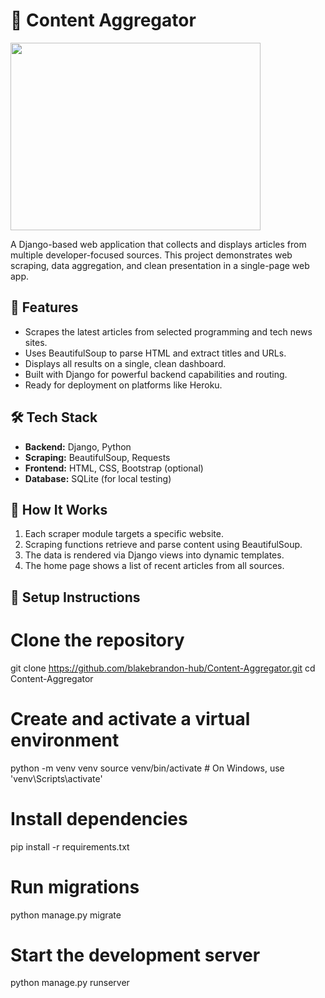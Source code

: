 # 📰 Content Aggregator

<img src='https://user-images.githubusercontent.com/50201165/113705217-03ea2400-9692-11eb-84b2-f04e8c759209.jpg' width='400' height='300'>

A Django-based web application that collects and displays articles from multiple developer-focused sources. This project demonstrates web scraping, data aggregation, and clean presentation in a single-page web app.

## 🌟 Features

- Scrapes the latest articles from selected programming and tech news sites.
- Uses BeautifulSoup to parse HTML and extract titles and URLs.
- Displays all results on a single, clean dashboard.
- Built with Django for powerful backend capabilities and routing.
- Ready for deployment on platforms like Heroku.

## 🛠️ Tech Stack

- **Backend:** Django, Python
- **Scraping:** BeautifulSoup, Requests
- **Frontend:** HTML, CSS, Bootstrap (optional)
- **Database:** SQLite (for local testing)

## 🧪 How It Works

1. Each scraper module targets a specific website.
2. Scraping functions retrieve and parse content using BeautifulSoup.
3. The data is rendered via Django views into dynamic templates.
4. The home page shows a list of recent articles from all sources.

## 🔧 Setup Instructions

# Clone the repository
git clone https://github.com/blakebrandon-hub/Content-Aggregator.git
cd Content-Aggregator

# Create and activate a virtual environment
python -m venv venv
source venv/bin/activate  # On Windows, use 'venv\Scripts\activate'

# Install dependencies
pip install -r requirements.txt

# Run migrations
python manage.py migrate

# Start the development server
python manage.py runserver



